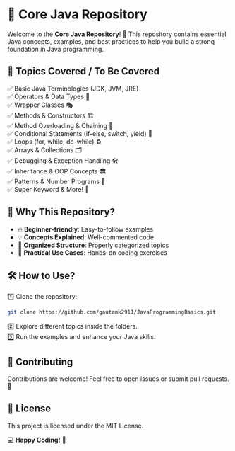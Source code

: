 # 🚀 Core Java Repository  

Welcome to the **Core Java Repository**! 📌 This repository contains essential Java concepts, examples, and best practices to help you build a strong foundation in Java programming.  

## 📖 Topics Covered / To Be Covered  
✅ Basic Java Terminologies (JDK, JVM, JRE)  
✅ Operators & Data Types 🔢  
✅ Wrapper Classes 🎭  
✅ Methods & Constructors 🏗️  
✅ Method Overloading & Chaining 🔁  
✅ Conditional Statements (if-else, switch, yield) 🔄  
✅ Loops (for, while, do-while) ♻️  
✅ Arrays & Collections 🗂️  
✅ Debugging & Exception Handling 🛠️  
✅ Inheritance & OOP Concepts 🏛️  
✅ Patterns & Number Programs 🔢  
✅ Super Keyword & More! 🚀  

## 📌 Why This Repository?  
- 🔥 **Beginner-friendly**: Easy-to-follow examples  
- 💡 **Concepts Explained**: Well-commented code  
- 📂 **Organized Structure**: Properly categorized topics  
- 🎯 **Practical Use Cases**: Hands-on coding exercises  

## 🛠 How to Use?  
1️⃣ Clone the repository:  
```bash  
git clone https://github.com/gautamk2911/JavaProgrammingBasics.git
```  
2️⃣ Explore different topics inside the folders.  
3️⃣ Run the examples and enhance your Java skills.  

## 🤝 Contributing  
Contributions are welcome! Feel free to open issues or submit pull requests. 🚀  

## 📜 License  
This project is licensed under the MIT License.  

💻 **Happy Coding!** 🎉
